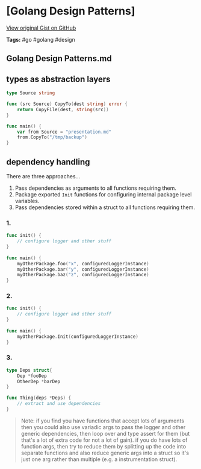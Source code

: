 # [Golang Design Patterns] 

[View original Gist on GitHub](https://gist.github.com/Integralist/5e0008a16da806cac32c7db0e0f6b251)

**Tags:** #go #golang #design

## Golang Design Patterns.md

## types as abstraction layers

```go
type Source string

func (src Source) CopyTo(dest string) error {
    return CopyFile(dest, string(src))
}

func main() {
    var from Source = "presentation.md"
    from.CopyTo("/tmp/backup")
}
```

## dependency handling

There are three approaches...

1. Pass dependencies as arguments to all functions requiring them.
2. Package exported `Init` functions for configuring internal package level variables.
3. Pass dependencies stored within a struct to all functions requiring them.

### 1.

```go
func init() {
	// configure logger and other stuff
}
 
func main() {
	myOtherPackage.foo("x", configuredLoggerInstance)
    myOtherPackage.bar("y", configuredLoggerInstance)
    myOtherPackage.baz("z", configuredLoggerInstance)
}
```

### 2.

```go
func init() {
	// configure logger and other stuff
}
 
func main() {
	myOtherPackage.Init(configuredLoggerInstance)
}
```

### 3.

```go
type Deps struct{
    Dep *fooDep
    OtherDep *barDep
}

func Thing(deps *Deps) {
    // extract and use dependencies
}
```

> Note: if you find you have functions that accept lots of arguments then you could also use variadic args to pass the logger and other generic dependencies, then loop over and type assert for them (but that's a lot of extra code for not a lot of gain). if you do have lots of function args, then try to reduce them by splitting up the code into separate functions and also reduce generic args into a struct so it's just one arg rather than multiple (e.g. a instrumentation struct).

